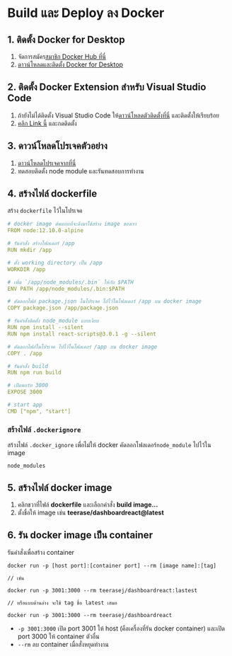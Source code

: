 # Build และ Deploy ลง Docker

## 1. ติดตั้ง Docker for Desktop

1. จัดการสมัคร[สมาชิก Docker Hub ที่นี่](https://hub.docker.com/)
2. [ดาวน์โหลดและติดตั้ง Docker for Desktop](https://hub.docker.com/?overlay=onboarding)

## 2. ติดตั้ง Docker Extension สำหรับ Visual Studio Code

1. ถ้ายังไม่ได้ติดตั้ง Visual Studio Code ให้[ดาวน์โหลดตัวติดตั้งที่นี่](https://code.visualstudio.com/) และติดตั้งให้เรียบร้อย 
2. [คลิก Link นี้](https://marketplace.visualstudio.com/items?itemName=teerasej.nextflow-aws-docker-training-pack) และกดติดตั้ง

## 3. ดาวน์โหลดโปรเจคตัวอย่าง 

1. [ดาวน์โหลดโปรเจคจากที่นี่](https://www.dropbox.com/s/ifelitoz5awv73r/react-web-project-for-docker.zip?dl=0)
2. ทดสอบติดตั้ง node module และรันทดสอบการทำงาน

## 4. สร้างไฟล์ dockerfile

สร้าง `dockerfile` ไว้ในโปรเจค

```yml
# docker image ต้นแบบที่จะดึงมาใช้สร้าง image ของเรา
FROM node:12.10.0-alpine

# รันคำสั่ง สร้างโฟลเดอร์ /app
RUN mkdir /app

# ตั้ง working directory เป็น /app 
WORKDIR /app

# เพิ่ม `/app/node_modules/.bin` ให้กับ $PATH
ENV PATH /app/node_modules/.bin:$PATH

# คัดลอกไฟล์ package.json ในโปรเจค ไปไว้ในโฟลเดอร์ /app บน docker image
COPY package.json /app/package.json

# รันคำสั่งติดตั้ง node_module แบบเงียบ
RUN npm install --silent
RUN npm install react-scripts@3.0.1 -g --silent

# คัดลอกไฟล์ในโปรเจค ไปไว้ในโฟลเดอร์ /app บน docker image
COPY . /app

# รันคำสั่ง build 
RUN npm run build

# เปิดพอร์ท 3000
EXPOSE 3000

# start app
CMD ["npm", "start"]

```

### สร้างไฟล์ `.dockerignore`

สร้างไฟล์ `.docker_ignore` เพื่อไม่ให้ docker คัดลอกโฟลเดอร์​ `node_module` ไปไว้ใน image

```
node_modules
```

## 5. สร้างไฟล์ docker image 

1. คลิกขวาที่ไฟล์ **dockerfile** และเลือกคำสั่ง **build image...**
2. ตั้งชื่อให้ image เช่น **teerase/dashboardreact@latest**

## 6. รัน docker image เป็น container

รันคำสั่งเพื่อสร้าง container

```
docker run -p [host port]:[container port] --rm [image name]:[tag]

// เช่น 

docker run -p 3001:3000 --rm teerasej/dashboardreact:lastest

// หรือแบบด้านล่าง จะใช้ tag ชื่อ latest เสมอ

docker run -p 3001:3000 --rm teerasej/dashboardreact
```

- `-p 3001:3000` เปิด port 3001 ให้ host (คือเครื่องที่รัน docker container) และเปิด port 3000 ให้ container ตัวอื่น
- `--rm` ลบ container เมื่อสั่งหยุดทำงาน

